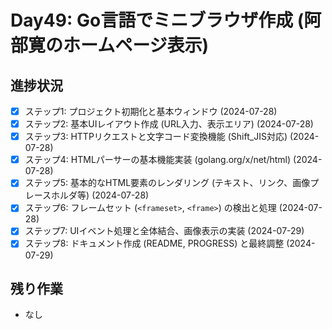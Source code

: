 # Day49: Go言語でミニブラウザ作成 (阿部寛のホームページ表示)

## 進捗状況

- [x] ステップ1: プロジェクト初期化と基本ウィンドウ (2024-07-28)
- [x] ステップ2: 基本UIレイアウト作成 (URL入力、表示エリア) (2024-07-28)
- [x] ステップ3: HTTPリクエストと文字コード変換機能 (Shift_JIS対応) (2024-07-28)
- [x] ステップ4: HTMLパーサーの基本機能実装 (golang.org/x/net/html) (2024-07-28)
- [x] ステップ5: 基本的なHTML要素のレンダリング (テキスト、リンク、画像プレースホルダ等) (2024-07-28)
- [x] ステップ6: フレームセット (`<frameset>`, `<frame>`) の検出と処理 (2024-07-28)
- [x] ステップ7: UIイベント処理と全体結合、画像表示の実装 (2024-07-29)
- [x] ステップ8: ドキュメント作成 (README, PROGRESS) と最終調整 (2024-07-29)

## 残り作業

- なし
